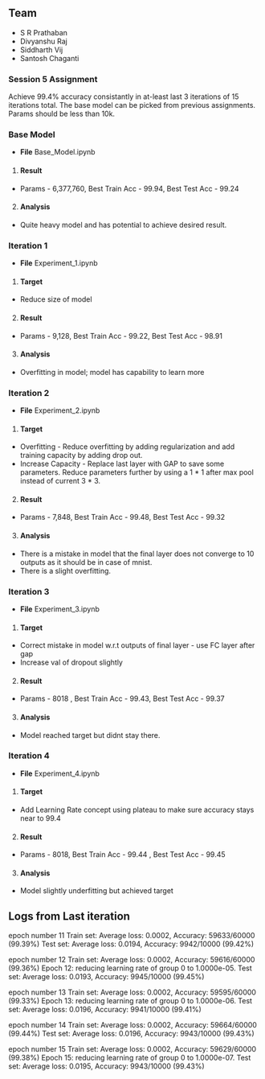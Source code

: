 ## Team ##

* S R Prathaban
* Divyanshu Raj
* Siddharth Vij
* Santosh Chaganti

### Session 5 Assignment ###
Achieve 99.4% accuracy consistantly in at-least last 3 iterations of 15 iterations total. The base model can be picked from previous assignments. Params should be less than 10k.


### Base Model
* **File** Base_Model.ipynb
1. #### Result
  * Params - 6,377,760, Best Train Acc - 99.94, Best Test Acc - 99.24
2. #### Analysis
  * Quite heavy model and has potential to achieve desired result.  

### Iteration 1
* **File** Experiment_1.ipynb
1. #### Target
  * Reduce size of model
2. #### Result
  * Params - 9,128, Best Train Acc - 99.22, Best Test Acc - 98.91 
3. #### Analysis
  * Overfitting in model; model has capability to learn more

### Iteration 2
* **File** Experiment_2.ipynb
1. #### Target
  * Overfitting - Reduce overfitting by adding regularization and add training capacity by adding drop out. 
  * Increase Capacity - Replace last layer with GAP to save some parameters. Reduce parameters further by using a 1 * 1 after max pool instead of current 3 * 3.
2. #### Result
  * Params - 7,848, Best Train Acc - 99.48, Best Test Acc - 99.32
3. #### Analysis
  * There is a mistake in model that the final layer does not converge to 10 outputs as it should be in case of mnist.
  * There is a slight overfitting.

### Iteration 3
* **File** Experiment_3.ipynb
1. #### Target
  * Correct mistake in model w.r.t outputs of final layer - use FC layer after gap
  * Increase val of dropout slightly
2. #### Result
  * Params - 8018 , Best Train Acc - 99.43, Best Test Acc - 99.37
3. #### Analysis
  * Model reached target but didnt stay there. 

### Iteration 4
* **File** Experiment_4.ipynb
1. #### Target
  * Add Learning Rate concept using plateau to make sure accuracy stays near to 99.4 
2. #### Result
  * Params - 8018, Best Train Acc - 99.44 , Best Test Acc - 99.45
3. #### Analysis
  * Model slightly underfitting but achieved target

## Logs from Last iteration
epoch number  11
Train set: Average loss: 0.0002, Accuracy: 59633/60000 (99.39%)
Test set: Average loss: 0.0194, Accuracy: 9942/10000 (99.42%)

epoch number  12
Train set: Average loss: 0.0002, Accuracy: 59616/60000 (99.36%)
Epoch    12: reducing learning rate of group 0 to 1.0000e-05.
Test set: Average loss: 0.0193, Accuracy: 9945/10000 (99.45%)

epoch number  13
Train set: Average loss: 0.0002, Accuracy: 59595/60000 (99.33%)
Epoch    13: reducing learning rate of group 0 to 1.0000e-06.
Test set: Average loss: 0.0196, Accuracy: 9941/10000 (99.41%)

epoch number  14
Train set: Average loss: 0.0002, Accuracy: 59664/60000 (99.44%)
Test set: Average loss: 0.0196, Accuracy: 9943/10000 (99.43%)

epoch number  15
Train set: Average loss: 0.0002, Accuracy: 59629/60000 (99.38%)
Epoch    15: reducing learning rate of group 0 to 1.0000e-07.
Test set: Average loss: 0.0195, Accuracy: 9943/10000 (99.43%)
